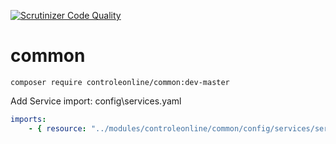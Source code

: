 [![Scrutinizer Code Quality](https://scrutinizer-ci.com/g/controleonline/api-platform-common/badges/quality-score.png?b=master)](https://scrutinizer-ci.com/g/controleonline/api-platform-common/?branch=master)

# common


`composer require controleonline/common:dev-master`


Add Service import:
config\services.yaml

```yaml
imports:
    - { resource: "../modules/controleonline/common/config/services/services.yaml" }    
```
